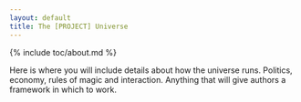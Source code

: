 ```yaml
---
layout: default
title: The [PROJECT] Universe
---
```


{% include toc/about.md %}

Here is where you will include details about how the universe runs. Politics, economy, rules of magic and interaction. Anything that will give authors a framework in which to work.
